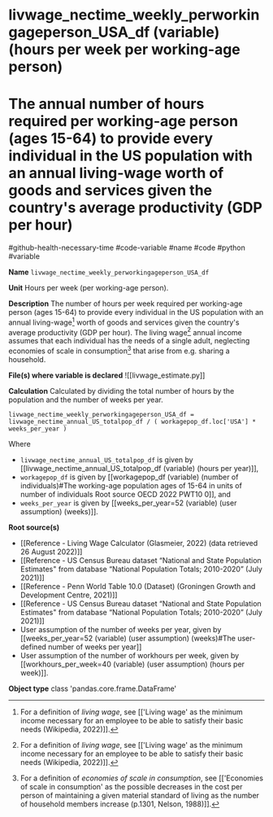 # livwage_nectime_weekly_perworkingageperson_USA_df (variable) (hours per week per working-age person)
# The annual number of hours required per working-age person (ages 15-64) to provide every individual in the US population with an annual living-wage worth of goods and services given the country's average productivity (GDP per hour)
#github-health-necessary-time
#code-variable #name #code #python #variable

**Name**
`livwage_nectime_weekly_perworkingageperson_USA_df`

**Unit**
Hours per week (per working-age person).

**Description**
The number of hours per week required per working-age person (ages 15-64) to provide every individual in the US population with an annual living-wage[^livwage] worth of goods and services given the country's average productivity (GDP per hour). The living wage[^livwage] annual income assumes that each individual has the needs of a single adult, neglecting economies of scale in consumption[^ecoscale] that arise from e.g. sharing a household.

**File(s) where variable is declared**
![[livwage_estimate.py]]

**Calculation**
Calculated by dividing the total number of hours by the population and the number of weeks per year.

`livwage_nectime_weekly_perworkingageperson_USA_df = livwage_nectime_annual_US_totalpop_df / ( workagepop_df.loc['USA'] * weeks_per_year )`

Where
- `livwage_nectime_annual_US_totalpop_df` is given by [[livwage_nectime_annual_US_totalpop_df (variable) (hours per year)]],
- `workagepop_df` is given by [[workagepop_df (variable) (number of individuals)#The working-age population ages of 15-64 in units of number of individuals Root source OECD 2022 PWT10 0]], and
- `weeks_per_year` is given by [[weeks_per_year=52 (variable) (user assumption) (weeks)]].


**Root source(s)**
- [[Reference - Living Wage Calculator (Glasmeier, 2022) (data retrieved 26 August 2022)]]
- [[Reference - US Census Bureau dataset “National and State Population Estimates" from database “National Population Totals; 2010-2020” (July 2021)]]
- [[Reference - Penn World Table 10.0 (Dataset) (Groningen Growth and Development Centre, 2021)]]
- [[Reference - US Census Bureau dataset “National and State Population Estimates" from database “National Population Totals; 2010-2020” (July 2021)]]
- User assumption of the number of weeks per year, given by [[weeks_per_year=52 (variable) (user assumption) (weeks)#The user-defined number of weeks per year]]
- User assumption of the number of workhours per week, given by [[workhours_per_week=40 (variable) (user assumption) (hours per week)]].

**Object type**
class 'pandas.core.frame.DataFrame'


[^ecoscale]: For a definition of *economies of scale in consumption*, see [['Economies of scale in consumption' as the possible decreases in the cost per person of maintaining a given material standard of living as the number of household members increase (p.1301, Nelson, 1988)]].

[^livwage]: For a definition of *living wage*, see [['Living wage' as the minimum income necessary for an employee to be able to satisfy their basic needs (Wikipedia, 2022)]].